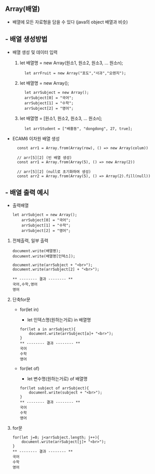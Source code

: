 ## Array(배열)

- 배열에 모든 자료형을 담을 수 있다 (java의 object 배열과 비슷)

## - 배열 생성방법

- 배열 생성 및 데이터 입력

  1.  let 배열명 = new Array(원소1, 원소2, 원소3, ... 원소n);

            let arrFruit = new Array("포도","사과","오렌지");

  2.  let 배열명 = new Array();

            let arrSubject = new Array();
            arrSubject[0] = "국어";
            arrSubject[1] = "수학";
            arrSubject[2] = "영어";

  3.  let 배열명 = [원소1, 원소2, 원소3, ... 원소n];

            let arrStudent = ["배홍동", "dongdong", 27, true];

- ECAM6 이차원 배열 생성

        const arr1 = Array.from(Array(row), () => new Array(colum))

        // arr[5][2] (빈 배열 생성)
        const arr1 = Array.from(Array(5), () => new Array(2))

        // arr[5][2] (null로 초기화하여 생성)
        const arr2 = Array.from(Array(5), () => Array(2).fill(null))

## - 배열 출력 예시

- 출력배열
  ```
  let arrSubject = new Array();
      arrSubject[0] = "국어";
      arrSubject[1] = "수학";
      arrSubject[2] = "영어";
  ```

1.  전체출력, 일부 출력

    ```
    document.write(배열명);
    document.write(배열명[인덱스]);

    document.write(arrSubject + "<br>");
    document.write(arrSubject[2] + "<br>");

    ** -------- 결과 -------- **
    국어,수학,영어
    영어
    ```

2.  단축for문

    - for(let in)

      - let 인덱스명(원하는거로) in 배열명

      ```
      for(let a in arrSubject){
          document.write(arrSubject[a]+ "<br>");
      }
      ** -------- 결과 -------- **
      국어
      수학
      영어
      ```

    - for(let of)

      - let 변수명(원하는거로) of 배열명

      ```
      for(let subject of arrSubject){
          document.write(subject + "<br>");
      }
      ** -------- 결과 -------- **
      국어
      수학
      영어
      ```

3.  for문
    ```
    for(let j=0; j<arrSubject.length; j++){
        document.write(arrSubject[j]+ "<br>");
    }
    ** -------- 결과 -------- **
    국어
    수학
    영어
    ```
